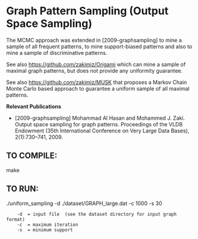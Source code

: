 # Graph Pattern Sampling (Output Space Sampling)

The MCMC approach was extended in [2009-graphsampling] to mine a sample of all frequent patterns, to mine support-biased patterns and also to mine a sample of discriminative patterns.

See also https://github.com/zakimjz/Origami which can mine a sample of maximal graph patterns, but does not provide any uniformity guarantee. 

See also https://github.com/zakimjz/MUSK that proposes a Markov Chain Monte Carlo based approach to guarantee a uniform sample of all maximal patterns. 

**Relevant Publications**

* [2009-graphsampling] Mohammad Al Hasan and Mohammed J. Zaki. Output space sampling for graph patterns. Proceedings of the VLDB Endowment (35th International Conference on Very Large Data Bases), 2(1):730–741, 2009.


## TO COMPILE:

 make

## TO RUN:

./uniform_sampling -d ./dataset/GRAPH_large.dat -c 1000 -s 30

        -d  = input file  (see the dataset directory for input graph format)
        -c  = maximum iteration
        -s  = minimum support



